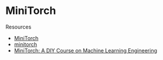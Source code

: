 # MiniTorch

Resources

- [MiniTorch](https://minitorch.github.io/)
- [minitorch](https://github.com/minitorch/)
- [MiniTorch: A DIY Course on Machine Learning Engineering](https://www.youtube.com/playlist?list=PLO45-80-XKkQyROXXpn4PfjF1J2tH46w8)
